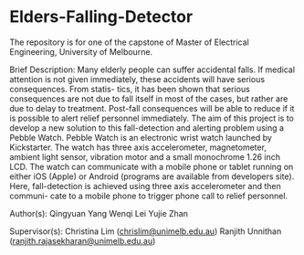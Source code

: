 # Elders-Falling-Detector
The repository is for one of the capstone of Master of Electrical Engineering, University of Melbourne.

Brief Description: 
Many elderly people can suffer accidental falls. If medical attention is not given immediately, these accidents will have serious consequences. From statis- tics, it has been shown that serious consequences are not due to fall itself in most of the cases, but rather are due to delay to treatment. Post-fall consequences will be able to reduce if it is possible to alert relief personnel immediately. The aim of this project is to develop a new solution to this fall-detection and alerting problem using a Pebble Watch. Pebble Watch is an electronic wrist watch launched by Kickstarter. The watch has three axis accelerometer, magnetometer, ambient light sensor, vibration motor and a small monochrome 1.26 inch LCD. The watch can communicate with a mobile phone or tablet running on either iOS (Apple) or Android (programs are available from developers site). Here, fall-detection is achieved using three axis accelerometer and then communi- cate to a mobile phone to trigger phone call to relief personnel. 

Author(s):
Qingyuan Yang
Wenqi Lei
Yujie Zhan

Supervisor(s): 
Christina Lim (chrislim@unimelb.edu.au)
Ranjith Unnithan (ranjith.rajasekharan@unimelb.edu.au) 

